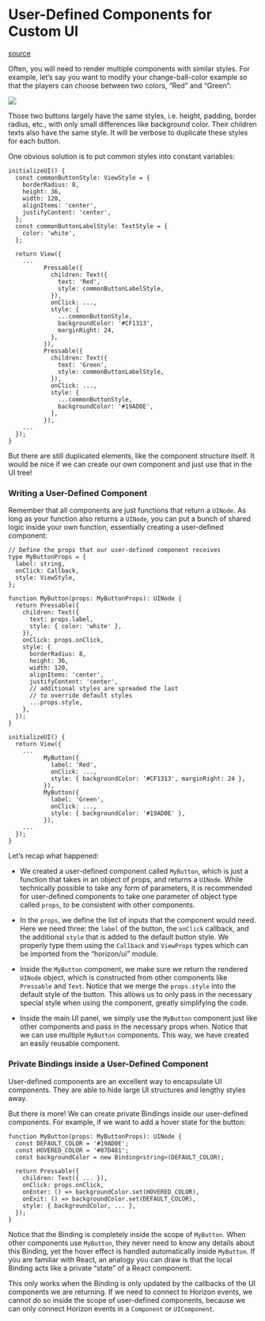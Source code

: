 # User-Defined Components for Custom UI

[source](https://developers.meta.com/horizon-worlds/learn/documentation/desktop-editor/custom-ui/userdefined-components-for-custom-ui)

Often, you will need to render multiple components with similar styles. For example, let’s say you want to modify your change-ball-color example so that the players can choose between two colors, “Red” and “Green”:

![](https://scontent.flba1-1.fna.fbcdn.net/v/t39.2365-6/452588455_512536447950978_4834496598851633163_n.png?_nc_cat=103&ccb=1-7&_nc_sid=e280be&_nc_ohc=nI7_WrmX6L8Q7kNvwHLvuPQ&_nc_oc=AdkgK_yKbxHVzkiB-0KfmCIKExfyODUT4n3C5ld4iLEEcwNLBfBP7Ghzj282oDHrESk&_nc_zt=14&_nc_ht=scontent.flba1-1.fna&_nc_gid=1Opf8pQmXvx-4OtbF2nShw&oh=00_AfRxqMkF7JP0ENy_X4pwFqWIHjqa3iJdwo8JO3Ww8Im5rA&oe=689B8F85)

Those two buttons largely have the same styles, i.e. height, padding, border radius, etc., with only small differences like background color. Their children texts also have the same style. It will be verbose to duplicate these styles for each button.

One obvious solution is to put common styles into constant variables:

```
initializeUI() {
  const commonButtonStyle: ViewStyle = {
    borderRadius: 8,
    height: 36,
    width: 120,
    alignItems: 'center',
    justifyContent: 'center',
  };
  const commonButtonLabelStyle: TextStyle = {
    color: 'white',
  };

  return View({
    ...
          Pressable({
            children: Text({
              text: 'Red',
              style: commonButtonLabelStyle,
            }),
            onClick: ...,
            style: {
              ...commonButtonStyle,
              backgroundColor: '#CF1313',
              marginRight: 24,
            },
          }),
          Pressable({
            children: Text({
              text: 'Green',
              style: commonButtonLabelStyle,
            }),
            onClick: ...,
            style: {
              ...commonButtonStyle,
              backgroundColor: '#19AD0E',
            },
          }),
    ...
  });
}
```

But there are still duplicated elements, like the component structure itself. It would be nice if we can create our own component and just use that in the UI tree!

### Writing a User-Defined Component

Remember that all components are just functions that return a `UINode`. As long as your function also returns a `UINode`, you can put a bunch of shared logic inside your own function, essentially creating a user-defined component:

```
// Define the props that our user-defined component receives
type MyButtonProps = {
  label: string,
  onClick: Callback,
  style: ViewStyle,
};

function MyButton(props: MyButtonProps): UINode {
  return Pressable({
    children: Text({
      text: props.label,
      style: { color: 'white' },
    }),
    onClick: props.onClick,
    style: {
      borderRadius: 8,
      height: 36,
      width: 120,
      alignItems: 'center',
      justifyContent: 'center',
      // additional styles are spreaded the last
      // to override default styles
      ...props.style,
    },
  });
}

initializeUI() {
  return View({
    ...
          MyButton({
            label: 'Red',
            onClick: ...,
            style: { backgroundColor: '#CF1313', marginRight: 24 },
          }),
          MyButton({
            label: 'Green',
            onClick: ...,
            style: { backgroundColor: '#19AD0E' },
          }),
    ...
  });
}
```

Let’s recap what happened:

*   We created a user-defined component called `MyButton`, which is just a function that takes in an object of props, and returns a `UINode`. While technically possible to take any form of parameters, it is recommended for user-defined components to take one parameter of object type called `props`, to be consistent with other components.

*   In the `props`, we define the list of inputs that the component would need. Here we need three: the `label` of the button, the `onClick` callback, and the additional `style` that is added to the default button style. We properly type them using the `Callback` and `ViewProps` types which can be imported from the “horizon/ui” module.

*   Inside the `MyButton` component, we make sure we return the rendered `UINode` object, which is constructed from other components like `Pressable` and `Text`. Notice that we merge the `props.style` into the default style of the button. This allows us to only pass in the necessary special style when using the component, greatly simplifying the code.

*   Inside the main UI panel, we simply use the `MyButton` component just like other components and pass in the necessary props when. Notice that we can use multiple `MyButton` components. This way, we have created an easily reusable component.

### Private Bindings inside a User-Defined Component

User-defined components are an excellent way to encapsulate UI components. They are able to hide large UI structures and lengthy styles away.

But there is more! We can create private Bindings inside our user-defined components. For example, if we want to add a hover state for the button:

```
function MyButton(props: MyButtonProps): UINode {
  const DEFAULT_COLOR = '#19AD0E';
  const HOVERED_COLOR = '#87D481';
  const backgroundColor = new Binding<string>(DEFAULT_COLOR);

  return Pressable({
    children: Text({ ... }),
    onClick: props.onClick,
    onEnter: () => backgroundColor.set(HOVERED_COLOR),
    onExit: () => backgroundColor.set(DEFAULT_COLOR),
    style: { backgroundColor, ... },
  });
}
```

Notice that the Binding is completely inside the scope of `MyButton`. When other components use `MyButton`, they never need to know any details about this Binding, yet the hover effect is handled automatically inside `MyButton`. If you are familiar with React, an analogy you can draw is that the local Binding acts like a private “state” of a React component.

This only works when the Binding is only updated by the callbacks of the UI components we are returning. If we need to connect to Horizon events, we cannot do so inside the scope of user-defined components, because we can only connect Horizon events in a `Component` or `UIComponent`.

 

 

 

 

 

 

 

 

 

 

 

 

 

 

 

 

 

 

 

 

 

 

 

 

 

 

 

 

 

 

 

 

 

 

 

 

 

 

 

 

 

 

 

 

 

 

 

 